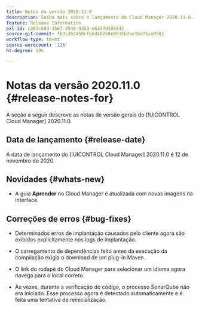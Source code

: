 ```yaml
---
title: Notas da versão 2020.11.0
description: Saiba mais sobre o lançamento do Cloud Manager 2020.11.0.
feature: Release Information
exl-id: c283c55d-156f-4540-9353-e6337d185842
source-git-commit: fb3c2b3450cfbbd402e9e0635b7ae1bd71ce0501
workflow-type: tm+mt
source-wordcount: '126'
ht-degree: 19%

---
```


# Notas da versão 2020.11.0 {#release-notes-for}

A seção a seguir descreve as notas de versão gerais do [!UICONTROL Cloud Manager] 2020.11.0.

## Data de lançamento {#release-date}

A data de lançamento do [!UICONTROL Cloud Manager] 2020.11.0 é 12 de novembro de 2020.

## Novidades {#whats-new}

* A guia **Aprender** no Cloud Manager é atualizada com novas imagens na interface.

## Correções de erros {#bug-fixes}

* Determinados erros de implantação causados pelo cliente agora são exibidos explicitamente nos logs de implantação.

* O carregamento de dependências feito antes da execução da compilação exigia o download de um plug-in Maven.

* O link do rodapé do Cloud Manager para selecionar um idioma agora navega para o local correto.

* Às vezes, durante a verificação do código, o processo SonarQube não era iniciado. Esse processo agora é detectado automaticamente e é feita uma tentativa de reinicialização.
